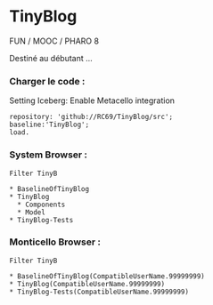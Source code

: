 # TinyBlog
FUN / MOOC / PHARO 8

Destiné au débutant ...


### Charger le code :
Setting Iceberg: Enable Metacello integration

```Metacello new
repository: 'github://RC69/TinyBlog/src';
baseline:'TinyBlog';
load.
```

### System Browser :
```
Filter TinyB
```
	* BaselineOfTinyBlog  
	* TinyBlog  
	  * Components   
	  * Model   
	* TinyBlog-Tests  


### Monticello Browser :
```
Filter TinyB
```
	* BaselineOfTinyBlog(CompatibleUserName.99999999)
	* TinyBlog(CompatibleUserName.99999999)
	* TinyBlog-Tests(CompatibleUserName.99999999)


